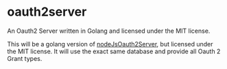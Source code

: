 # oauth2server
An Oauth2 Server written in Golang and licensed under the MIT license.

This will be a golang version of <a href="https://github.com/Ulbora/nodeJsOauth2Server" target="_blank">nodeJsOauth2Server</a>, but licensed under the MIT license.
It will use the exact same database and provide all Oauth 2 Grant types.
